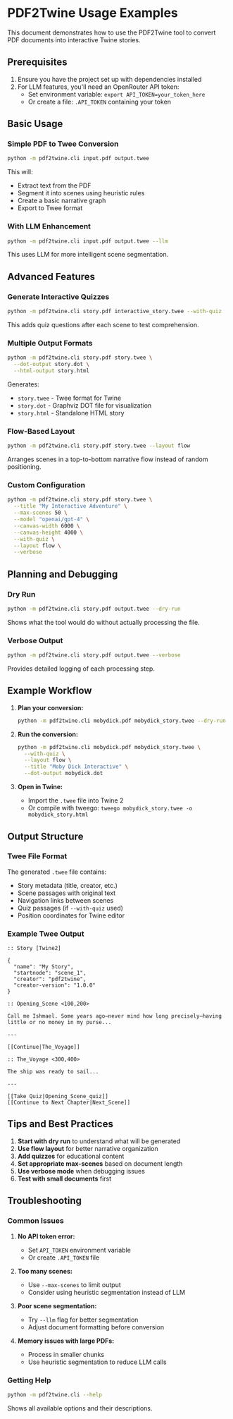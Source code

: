 # PDF2Twine Usage Examples

This document demonstrates how to use the PDF2Twine tool to convert PDF documents into interactive Twine stories.

## Prerequisites

1. Ensure you have the project set up with dependencies installed
2. For LLM features, you'll need an OpenRouter API token:
   - Set environment variable: `export API_TOKEN=your_token_here`
   - Or create a file: `.API_TOKEN` containing your token

## Basic Usage

### Simple PDF to Twee Conversion
```bash
python -m pdf2twine.cli input.pdf output.twee
```

This will:
- Extract text from the PDF
- Segment it into scenes using heuristic rules
- Create a basic narrative graph
- Export to Twee format

### With LLM Enhancement
```bash
python -m pdf2twine.cli input.pdf output.twee --llm
```

This uses LLM for more intelligent scene segmentation.

## Advanced Features

### Generate Interactive Quizzes
```bash
python -m pdf2twine.cli story.pdf interactive_story.twee --with-quiz
```

This adds quiz questions after each scene to test comprehension.

### Multiple Output Formats
```bash
python -m pdf2twine.cli story.pdf story.twee \
  --dot-output story.dot \
  --html-output story.html
```

Generates:
- `story.twee` - Twee format for Twine
- `story.dot` - Graphviz DOT file for visualization
- `story.html` - Standalone HTML story

### Flow-Based Layout
```bash
python -m pdf2twine.cli story.pdf story.twee --layout flow
```

Arranges scenes in a top-to-bottom narrative flow instead of random positioning.

### Custom Configuration
```bash
python -m pdf2twine.cli story.pdf story.twee \
  --title "My Interactive Adventure" \
  --max-scenes 50 \
  --model "openai/gpt-4" \
  --canvas-width 6000 \
  --canvas-height 4000 \
  --with-quiz \
  --layout flow \
  --verbose
```

## Planning and Debugging

### Dry Run
```bash
python -m pdf2twine.cli story.pdf output.twee --dry-run
```

Shows what the tool would do without actually processing the file.

### Verbose Output
```bash
python -m pdf2twine.cli story.pdf output.twee --verbose
```

Provides detailed logging of each processing step.

## Example Workflow

1. **Plan your conversion:**
   ```bash
   python -m pdf2twine.cli mobydick.pdf mobydick_story.twee --dry-run --with-quiz
   ```

2. **Run the conversion:**
   ```bash
   python -m pdf2twine.cli mobydick.pdf mobydick_story.twee \
     --with-quiz \
     --layout flow \
     --title "Moby Dick Interactive" \
     --dot-output mobydick.dot
   ```

3. **Open in Twine:**
   - Import the `.twee` file into Twine 2
   - Or compile with tweego: `tweego mobydick_story.twee -o mobydick_story.html`

## Output Structure

### Twee File Format
The generated `.twee` file contains:
- Story metadata (title, creator, etc.)
- Scene passages with original text
- Navigation links between scenes
- Quiz passages (if `--with-quiz` used)
- Position coordinates for Twine editor

### Example Twee Output
```twee
:: Story [Twine2]

{
  "name": "My Story",
  "startnode": "scene_1",
  "creator": "pdf2twine",
  "creator-version": "1.0.0"
}

:: Opening_Scene <100,200>

Call me Ishmael. Some years ago—never mind how long precisely—having little or no money in my purse...

---

[[Continue|The_Voyage]]

:: The_Voyage <300,400>

The ship was ready to sail...

---

[[Take Quiz|Opening_Scene_quiz]]
[[Continue to Next Chapter|Next_Scene]]
```

## Tips and Best Practices

1. **Start with dry run** to understand what will be generated
2. **Use flow layout** for better narrative organization
3. **Add quizzes** for educational content
4. **Set appropriate max-scenes** based on document length
5. **Use verbose mode** when debugging issues
6. **Test with small documents** first

## Troubleshooting

### Common Issues

1. **No API token error:**
   - Set `API_TOKEN` environment variable
   - Or create `.API_TOKEN` file

2. **Too many scenes:**
   - Use `--max-scenes` to limit output
   - Consider using heuristic segmentation instead of LLM

3. **Poor scene segmentation:**
   - Try `--llm` flag for better segmentation
   - Adjust document formatting before conversion

4. **Memory issues with large PDFs:**
   - Process in smaller chunks
   - Use heuristic segmentation to reduce LLM calls

### Getting Help

```bash
python -m pdf2twine.cli --help
```

Shows all available options and their descriptions. 